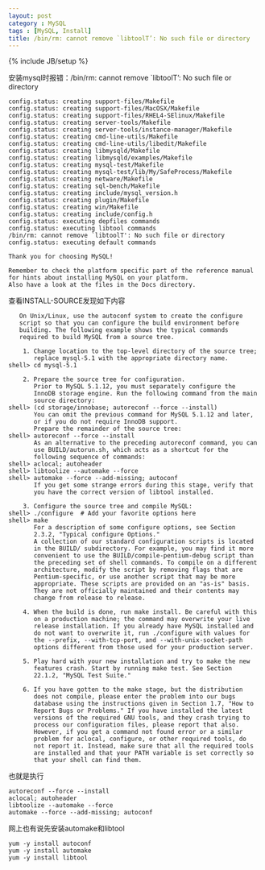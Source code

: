 ```yaml
---
layout: post
category : MySQL
tags : [MySQL, Install]
title: /bin/rm: cannot remove `libtoolT’: No such file or directory
---
```

{% include JB/setup %}

安装mysql时报错：/bin/rm: cannot remove `libtoolT’: No such file or directory

	config.status: creating support-files/Makefile
	config.status: creating support-files/MacOSX/Makefile
	config.status: creating support-files/RHEL4-SElinux/Makefile
	config.status: creating server-tools/Makefile
	config.status: creating server-tools/instance-manager/Makefile
	config.status: creating cmd-line-utils/Makefile
	config.status: creating cmd-line-utils/libedit/Makefile
	config.status: creating libmysqld/Makefile
	config.status: creating libmysqld/examples/Makefile
	config.status: creating mysql-test/Makefile
	config.status: creating mysql-test/lib/My/SafeProcess/Makefile
	config.status: creating netware/Makefile
	config.status: creating sql-bench/Makefile
	config.status: creating include/mysql_version.h
	config.status: creating plugin/Makefile
	config.status: creating win/Makefile
	config.status: creating include/config.h
	config.status: executing depfiles commands
	config.status: executing libtool commands
	/bin/rm: cannot remove `libtoolT': No such file or directory
	config.status: executing default commands

	Thank you for choosing MySQL!

	Remember to check the platform specific part of the reference manual
	for hints about installing MySQL on your platform.
	Also have a look at the files in the Docs directory.
 
查看INSTALL-SOURCE发现如下内容

	   On Unix/Linux, use the autoconf system to create the configure
	   script so that you can configure the build environment before
	   building. The following example shows the typical commands
	   required to build MySQL from a source tree.

		1. Change location to the top-level directory of the source tree;
		   replace mysql-5.1 with the appropriate directory name.
	shell> cd mysql-5.1

		2. Prepare the source tree for configuration.
		   Prior to MySQL 5.1.12, you must separately configure the
		   InnoDB storage engine. Run the following command from the main
		   source directory:
	shell> (cd storage/innobase; autoreconf --force --install)
		   You can omit the previous command for MySQL 5.1.12 and later,
		   or if you do not require InnoDB support.
		   Prepare the remainder of the source tree:
	shell> autoreconf --force --install
		   As an alternative to the preceding autoreconf command, you can
		   use BUILD/autorun.sh, which acts as a shortcut for the
		   following sequence of commands:
	shell> aclocal; autoheader
	shell> libtoolize --automake --force
	shell> automake --force --add-missing; autoconf
		   If you get some strange errors during this stage, verify that
		   you have the correct version of libtool installed.

		3. Configure the source tree and compile MySQL:
	shell> ./configure  # Add your favorite options here
	shell> make
		   For a description of some configure options, see Section
		   2.3.2, "Typical configure Options."
		   A collection of our standard configuration scripts is located
		   in the BUILD/ subdirectory. For example, you may find it more
		   convenient to use the BUILD/compile-pentium-debug script than
		   the preceding set of shell commands. To compile on a different
		   architecture, modify the script by removing flags that are
		   Pentium-specific, or use another script that may be more
		   appropriate. These scripts are provided on an "as-is" basis.
		   They are not officially maintained and their contents may
		   change from release to release.

		4. When the build is done, run make install. Be careful with this
		   on a production machine; the command may overwrite your live
		   release installation. If you already have MySQL installed and
		   do not want to overwrite it, run ./configure with values for
		   the --prefix, --with-tcp-port, and --with-unix-socket-path
		   options different from those used for your production server.

		5. Play hard with your new installation and try to make the new
		   features crash. Start by running make test. See Section
		   22.1.2, "MySQL Test Suite."

		6. If you have gotten to the make stage, but the distribution
		   does not compile, please enter the problem into our bugs
		   database using the instructions given in Section 1.7, "How to
		   Report Bugs or Problems." If you have installed the latest
		   versions of the required GNU tools, and they crash trying to
		   process our configuration files, please report that also.
		   However, if you get a command not found error or a similar
		   problem for aclocal, configure, or other required tools, do
		   not report it. Instead, make sure that all the required tools
		   are installed and that your PATH variable is set correctly so
		   that your shell can find them.
 
也就是执行

	autoreconf --force --install
	aclocal; autoheader
	libtoolize --automake --force
	automake --force --add-missing; autoconf
 
网上也有说先安装automake和libtool

	yum -y install autoconf
	yum -y install automake
	yum -y install libtool

